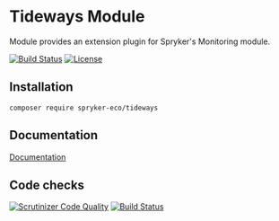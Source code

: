 # Tideways Module

Module provides an extension plugin for Spryker's Monitoring module.

[![Build Status](https://travis-ci.org/spryker-eco/tideways.svg?branch=master)](https://travis-ci.org/spryker-eco/tideways)
[![License](https://img.shields.io/github/license/spryker-eco/tideways.svg?b=master)](https://github.com/spryker-eco/tideways)

## Installation

```
composer require spryker-eco/tideways
```

## Documentation

[Documentation](https://documentation.spryker.com/industry_partners/performance/tideways.htm)

## Code checks

[![Scrutinizer Code Quality](https://scrutinizer-ci.com/g/spryker-eco/tideways/badges/quality-score.png?b=master)](https://scrutinizer-ci.com/g/spryker-eco/tideways/?branch=master)
[![Build Status](https://scrutinizer-ci.com/g/spryker-eco/tideways/badges/build.png?b=master)](https://scrutinizer-ci.com/g/spryker-eco/tideways/build-status/master)